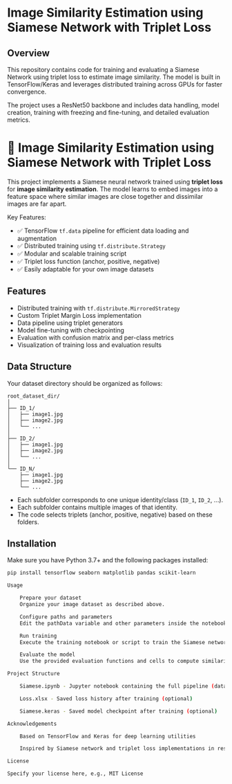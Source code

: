 # Image Similarity Estimation using Siamese Network with Triplet Loss

## Overview
This repository contains code for training and evaluating a Siamese Network using triplet loss to estimate image similarity. The model is built in TensorFlow/Keras and leverages distributed training across GPUs for faster convergence.

The project uses a ResNet50 backbone and includes data handling, model creation, training with freezing and fine-tuning, and detailed evaluation metrics.

# 🧠 Image Similarity Estimation using Siamese Network with Triplet Loss

This project implements a Siamese neural network trained using **triplet loss** for **image similarity estimation**. The model learns to embed images into a feature space where similar images are close together and dissimilar images are far apart.

Key Features:
- ✅ TensorFlow `tf.data` pipeline for efficient data loading and augmentation
- ✅ Distributed training using `tf.distribute.Strategy`
- ✅ Modular and scalable training script
- ✅ Triplet loss function (anchor, positive, negative)
- ✅ Easily adaptable for your own image datasets


## Features
- Distributed training with `tf.distribute.MirroredStrategy`
- Custom Triplet Margin Loss implementation
- Data pipeline using triplet generators
- Model fine-tuning with checkpointing
- Evaluation with confusion matrix and per-class metrics
- Visualization of training loss and evaluation results

## Data Structure

Your dataset directory should be organized as follows:

```
root_dataset_dir/
│
├── ID_1/
│   ├── image1.jpg
│   ├── image2.jpg
│   └── ...
│
├── ID_2/
│   ├── image1.jpg
│   ├── image2.jpg
│   └── ...
│
└── ID_N/
    ├── image1.jpg
    ├── image2.jpg
    └── ...
```

- Each subfolder corresponds to one unique identity/class (`ID_1`, `ID_2`, …).
- Each subfolder contains multiple images of that identity.
- The code selects triplets (anchor, positive, negative) based on these folders.

## Installation
Make sure you have Python 3.7+ and the following packages installed:

```bash
pip install tensorflow seaborn matplotlib pandas scikit-learn

Usage

    Prepare your dataset
    Organize your image dataset as described above.

    Configure paths and parameters
    Edit the pathData variable and other parameters inside the notebook or scripts as needed.

    Run training
    Execute the training notebook or script to train the Siamese network.

    Evaluate the model
    Use the provided evaluation functions and cells to compute similarity metrics and visualize results.

Project Structure

    Siamese.ipynb - Jupyter notebook containing the full pipeline (data loading, training, evaluation)

    Loss.xlsx - Saved loss history after training (optional)

    Siamese.keras - Saved model checkpoint after training (optional)

Acknowledgements

    Based on TensorFlow and Keras for deep learning utilities

    Inspired by Siamese network and triplet loss implementations in research papers

License

Specify your license here, e.g., MIT License
